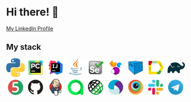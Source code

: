 # Hi there! :wave:

[My LinkedIn Profile](http://linkedin.com/in/sergei-tolmachev-21732a160)

## My stack

<img src="avatars/Python.svg" alt="Python" width="50" height="50"> <img src="avatars/Pycharm.svg" alt="Pycharm" width="50" height="50"> <img src="avatars/Intelij_IDEA.svg" alt="IntelliJ IDEA" width="50" height="50"> <img src="avatars/Java.svg" alt="Java" width="50" height="50"> <img src="avatars/Selenium.svg" alt="Selenium" width="50" height="50"> <img src="avatars/Selenide.svg" alt="Selenide" width="50" height="50"> <img src="avatars/Selenoid.svg" alt="Selenoid" width="50" height="50"> <img src="avatars/Allure_Report.svg" alt="Allure_report" width="50" height="50"> <img src="avatars/Gradle.svg" alt="Gradle" width="50" height="50"> <img src="avatars/JUnit5.svg" alt="JUnit5" width="50" height="50"> <img src="avatars/Github.svg" alt="Github" width="50" height="50"> <img src="avatars/Jenkins.svg" alt="Jenkins" width="50" height="50"> <img src="avatars/Allure_EE.svg" alt="Allire_EE" width="50" height="50"> <img src="avatars/Rest-Assured.svg" alt="Rest-Assured" width="50" height="50"> <img src="avatars/Appium.svg" alt="Appium" width="50" height="50"> <img src="avatars/Browserstack.svg" alt="Browserstack" width="50" height="50"> <img src="avatars/Slack.svg" alt="Slack" width="50" height="50"> <img src="avatars/Telegram.svg" alt="Telegram" width="50" height="50"> 

